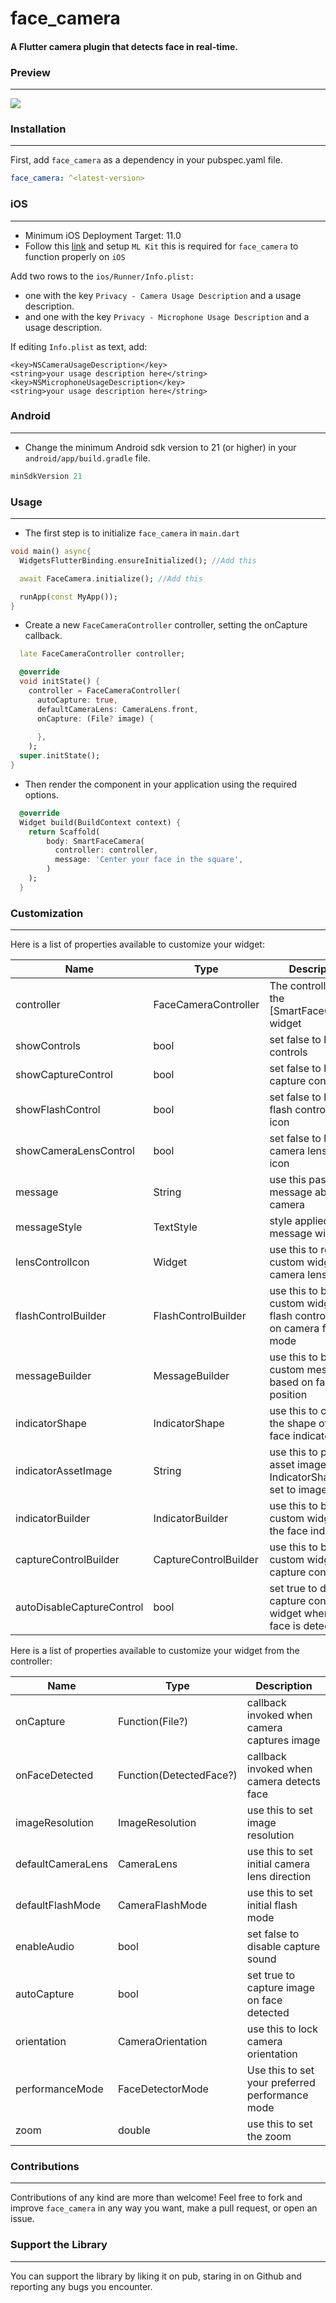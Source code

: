 # face_camera

#### A Flutter camera plugin that detects face in real-time.

### Preview
---  

![](https://github.com/Conezi/face_camera/blob/main/demo/preview.gif?raw=true)


### Installation
---  

First, add `face_camera` as a dependency in your pubspec.yaml file.

```yaml
face_camera: ^<latest-version>
```

### iOS
---  

* Minimum iOS Deployment Target: 11.0
* Follow this <a href="https://github.com/bharat-biradar/Google-Ml-Kit-plugin#requirements">link</a> and setup  `ML Kit` this is required for `face_camera` to function properly on `iOS`

Add two rows to the `ios/Runner/Info.plist:`
* one with the key `Privacy - Camera Usage Description` and a usage description.
* and one with the key `Privacy - Microphone Usage Description` and a usage description.

If editing `Info.plist` as text, add:

```
<key>NSCameraUsageDescription</key>
<string>your usage description here</string>
<key>NSMicrophoneUsageDescription</key>
<string>your usage description here</string>
```


### Android
---  

* Change the minimum Android sdk version to 21 (or higher) in your `android/app/build.gradle` file.

```groovy
minSdkVersion 21
```


### Usage
---  

* The first step is to initialize `face_camera` in `main.dart`
```dart
void main() async{
  WidgetsFlutterBinding.ensureInitialized(); //Add this

  await FaceCamera.initialize(); //Add this

  runApp(const MyApp());
}
```

* Create a new `FaceCameraController` controller, setting the onCapture callback.
```dart
  late FaceCameraController controller;

  @override
  void initState() {
    controller = FaceCameraController(
      autoCapture: true,
      defaultCameraLens: CameraLens.front,
      onCapture: (File? image) {
        
      },
    );
  super.initState();
}
```

* Then render the component in your application using the required options.
```dart
  @override
  Widget build(BuildContext context) {
    return Scaffold(
        body: SmartFaceCamera(
          controller: controller,
          message: 'Center your face in the square',
        )
    );
  }
```

### Customization
---  

Here is a list of properties available to customize your widget:

| Name                      | Type                  | Description                                                                   |
|---------------------------|-----------------------|-------------------------------------------------------------------------------|
| controller                | FaceCameraController  | The controller for the [SmartFaceCamera] widget                               |
| showControls              | bool                  | set false to hide all controls                                                |
| showCaptureControl        | bool                  | set false to hide capture control icon                                        |
| showFlashControl          | bool                  | set false to hide flash control control icon                                  |
| showCameraLensControl     | bool                  | set false to hide camera lens control icon                                    |
| message                   | String                | use this pass a message above the camera                                      |
| messageStyle              | TextStyle             | style applied to the message widget                                           |
| lensControlIcon           | Widget                | use this to render a custom widget for camera lens control                    |
| flashControlBuilder       | FlashControlBuilder   | use this to build custom widgets for flash control based on camera flash mode |
| messageBuilder            | MessageBuilder        | use this to build custom messages based on face position                      |
| indicatorShape            | IndicatorShape        | use this to change the shape of the face indicator                            |
| indicatorAssetImage       | String                | use this to pass an asset image when IndicatorShape is set to image           |
| indicatorBuilder          | IndicatorBuilder      | use this to build custom widgets for the face indicator                       |
| captureControlBuilder     | CaptureControlBuilder | use this to build custom widgets for capture control                          |
| autoDisableCaptureControl | bool                  | set true to disable capture control widget when no face is detected           |


Here is a list of properties available to customize your widget from the controller:

| Name                      | Type                    | Description                                                                   |
|---------------------------|-------------------------|-------------------------------------------------------------------------------|
| onCapture                 | Function(File?)         | callback invoked when camera captures image                                   |
| onFaceDetected            | Function(DetectedFace?) | callback invoked when camera detects face                                     |
| imageResolution           | ImageResolution         | use this to set image resolution                                              |
| defaultCameraLens         | CameraLens              | use this to set initial camera lens direction                                 |
| defaultFlashMode          | CameraFlashMode         | use this to set initial flash mode                                            |
| enableAudio               | bool                    | set false to disable capture sound                                            |
| autoCapture               | bool                    | set true to capture image on face detected                                    |
| orientation               | CameraOrientation       | use this to lock camera orientation                                           |
| performanceMode           | FaceDetectorMode        | Use this to set your preferred performance mode                               |
| zoom                      | double                  | use this to set the zoom                                                      |


### Contributions
---  

Contributions of any kind are more than welcome! Feel free to fork and improve `face_camera` in any way you want, make a pull request, or open an issue.

### Support the Library
---  

You can support the library by liking it on pub, staring in on Github and reporting any bugs you encounter.